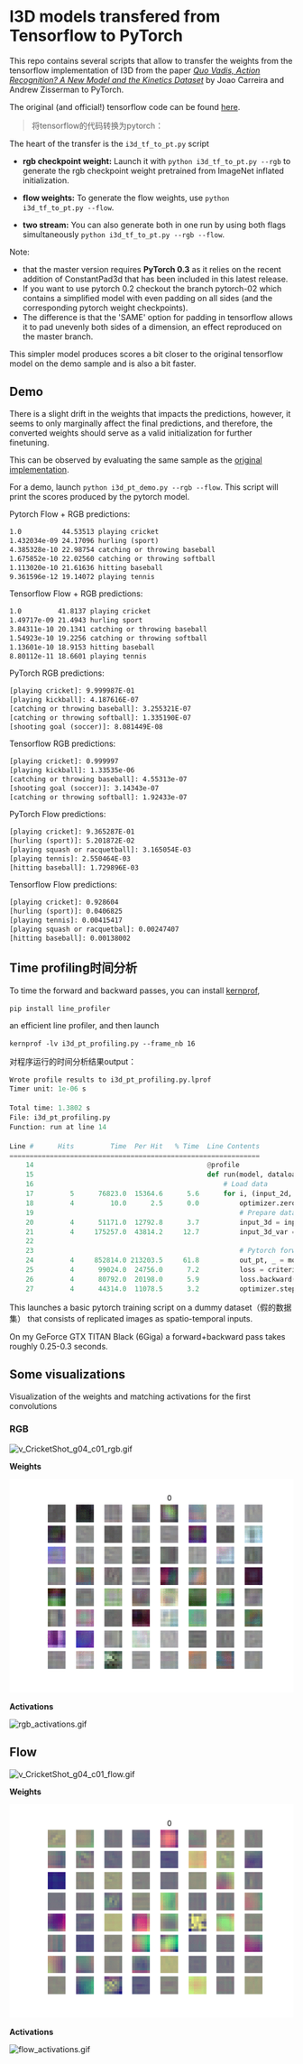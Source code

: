 I3D models transfered from Tensorflow to PyTorch
================================================

This repo contains several scripts that allow to transfer the weights from the tensorflow implementation of I3D from the paper [*Quo Vadis, Action Recognition? A New Model and the Kinetics Dataset*](https://arxiv.org/abs/1705.07750) by Joao Carreira and Andrew Zisserman to PyTorch.

The original (and official!) tensorflow code can be found [here](https://github.com/deepmind/kinetics-i3d/).

> 将tensorflow的代码转换为pytorch：

The heart of the transfer is the `i3d_tf_to_pt.py` script

- **rgb checkpoint weight:** Launch it with `python i3d_tf_to_pt.py --rgb` to generate the rgb checkpoint weight pretrained from ImageNet inflated initialization.
- **flow weights:** To generate the flow weights, use `python i3d_tf_to_pt.py --flow`.

- **two stream:** You can also generate both in one run by using both flags simultaneously `python i3d_tf_to_pt.py --rgb --flow`.

Note:

* that the master version requires **PyTorch 0.3** as it relies on the recent addition of ConstantPad3d that has been included in this latest release.
* If you want to use pytorch 0.2 checkout the branch pytorch-02 which contains a simplified model with even padding on all sides (and the corresponding pytorch weight checkpoints).
* The difference is that the 'SAME' option for padding in tensorflow allows it to pad unevenly both sides of a dimension, an effect reproduced on the master branch.

This simpler model produces scores a bit closer to the original tensorflow model on the demo sample and is also a bit faster.

## Demo

There is a slight drift in the weights that impacts the predictions, however, it seems to only marginally affect the final predictions, and therefore, the converted weights should serve as a valid initialization for further finetuning.

This can be observed by evaluating the same sample as the [original implementation](https://github.com/deepmind/kinetics-i3d/).

For a demo, launch `python i3d_pt_demo.py --rgb --flow`.
This script will print the scores produced by the pytorch model.

Pytorch Flow + RGB predictions:
```
1.0          44.53513 playing cricket
1.432034e-09 24.17096 hurling (sport)
4.385328e-10 22.98754 catching or throwing baseball
1.675852e-10 22.02560 catching or throwing softball
1.113020e-10 21.61636 hitting baseball
9.361596e-12 19.14072 playing tennis
```

Tensorflow Flow + RGB predictions:
```
1.0         41.8137 playing cricket
1.49717e-09 21.4943 hurling sport
3.84311e-10 20.1341 catching or throwing baseball
1.54923e-10 19.2256 catching or throwing softball
1.13601e-10 18.9153 hitting baseball
8.80112e-11 18.6601 playing tennis
```



PyTorch RGB predictions:
```
[playing cricket]: 9.999987E-01
[playing kickball]: 4.187616E-07
[catching or throwing baseball]: 3.255321E-07
[catching or throwing softball]: 1.335190E-07
[shooting goal (soccer)]: 8.081449E-08
```

Tensorflow RGB predictions:
```
[playing cricket]: 0.999997
[playing kickball]: 1.33535e-06
[catching or throwing baseball]: 4.55313e-07
[shooting goal (soccer)]: 3.14343e-07
[catching or throwing softball]: 1.92433e-07
```

PyTorch Flow predictions:
```
[playing cricket]: 9.365287E-01
[hurling (sport)]: 5.201872E-02
[playing squash or racquetball]: 3.165054E-03
[playing tennis]: 2.550464E-03
[hitting baseball]: 1.729896E-03
```

Tensorflow Flow predictions:
```
[playing cricket]: 0.928604
[hurling (sport)]: 0.0406825
[playing tennis]: 0.00415417
[playing squash or racquetbal]: 0.00247407
[hitting baseball]: 0.00138002
```

## Time profiling时间分析

To time the forward and backward passes, you can install [kernprof](https://github.com/rkern/line_profiler), 

`pip install line_profiler`

an efficient line profiler, and then launch

`kernprof -lv i3d_pt_profiling.py --frame_nb 16`

对程序运行的时间分析结果output：

```python
Wrote profile results to i3d_pt_profiling.py.lprof
Timer unit: 1e-06 s

Total time: 1.3802 s
File: i3d_pt_profiling.py
Function: run at line 14

Line #      Hits         Time  Per Hit   % Time  Line Contents
==============================================================
    14                                           @profile
    15                                           def run(model, dataloader, criterion, optimizer, frame_nb):
    16                                               # Load data
    17         5      76823.0  15364.6      5.6      for i, (input_2d, target) in enumerate(dataloader):
    18         4         10.0      2.5      0.0          optimizer.zero_grad
    19                                                   # Prepare data for pytorch forward pass
    20         4      51171.0  12792.8      3.7          input_3d = input_2d.clone().unsqueeze(2).repeat(1, 1, frame_nb, 1, 1)
    21         4     175257.0  43814.2     12.7          input_3d_var = torch.autograd.Variable(input_3d.cuda())
    22                                           
    23                                                   # Pytorch forward pass
    24         4     852814.0 213203.5     61.8          out_pt, _ = model(input_3d_var)
    25         4      99024.0  24756.0      7.2          loss = criterion(out_pt, torch.ones_like(out_pt))
    26         4      80792.0  20198.0      5.9          loss.backward()
    27         4      44314.0  11078.5      3.2          optimizer.step()

```

This launches a basic pytorch training script on a dummy dataset（假的数据集） that consists of replicated images as spatio-temporal inputs.

On my GeForce GTX TITAN Black (6Giga) a forward+backward pass takes roughly 0.25-0.3 seconds.


## Some visualizations

Visualization of the weights and matching activations for the first convolutions

### RGB

![v_CricketShot_g04_c01_rgb.gif](https://github.com/hassony2/kinetics_i3d_pytorch/blob/master/data/kinetic-samples/v_CricketShot_g04_c01_rgb.gif?raw=true)

**Weights**

![i3d_kinetics_rgb.gif](.\README.assets\i3d_kinetics_rgb.gif)

**Activations**

![rgb_activations.gif](https://github.com/hassony2/kinetics_i3d_pytorch/blob/master/results/activations/activation-gifs/rgb_activations.gif?raw=true)

## Flow

![v_CricketShot_g04_c01_flow.gif](https://github.com/hassony2/kinetics_i3d_pytorch/blob/master/data/kinetic-samples/v_CricketShot_g04_c01_flow.gif?raw=true)

**Weights**

![i3d_kinetics_flow.gif](README.assets/i3d_kinetics_flow.gif)

**Activations**

![flow_activations.gif](https://github.com/hassony2/kinetics_i3d_pytorch/blob/master/results/activations/activation-gifs/flow_activations.gif?raw=true)

